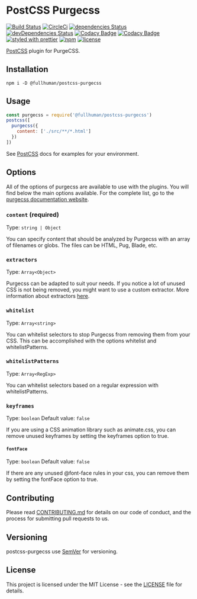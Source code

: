 # PostCSS Purgecss
[![Build Status](https://travis-ci.org/FullHuman/postcss-purgecss.svg?branch=master)](https://travis-ci.org/FullHuman/postcss-purgecss)
[![CircleCi](https://circleci.com/gh/FullHuman/postcss-purgecss/tree/master.svg?style=shield)]()
[![dependencies Status](https://david-dm.org/fullhuman/postcss-purgecss/status.svg)](https://david-dm.org/fullhuman/postcss-purgecss)
[![devDependencies Status](https://david-dm.org/fullhuman/postcss-purgecss/dev-status.svg)](https://david-dm.org/fullhuman/postcss-purgecss?type=dev)
[![Codacy Badge](https://api.codacy.com/project/badge/Grade/2554f9858cb742ed93eb22f49ccec3c3)](https://www.codacy.com/app/FullHuman/postcss-purgecss?utm_source=github.com&utm_medium=referral&utm_content=FullHuman/postcss-purgecss&utm_campaign=Badge_Grade)
[![Codacy Badge](https://api.codacy.com/project/badge/Coverage/2554f9858cb742ed93eb22f49ccec3c3)](https://www.codacy.com/app/FullHuman/postcss-purgecss?utm_source=github.com&utm_medium=referral&utm_content=FullHuman/postcss-purgecss&utm_campaign=Badge_Coverage)
[![styled with prettier](https://img.shields.io/badge/styled_with-prettier-ff69b4.svg)](https://github.com/prettier/prettier)
[![npm](https://img.shields.io/npm/v/postcss-purgecss.svg)](https://www.npmjs.com/package/@fullhuman/postcss-purgecss)
[![license](https://img.shields.io/github/license/fullhuman/postcss-purgecss.svg)]()

[PostCSS] plugin for PurgeCSS.

[PostCSS]: https://github.com/postcss/postcss

## Installation

```
npm i -D @fullhuman/postcss-purgecss
```

## Usage

```js
const purgecss = require('@fullhuman/postcss-purgecss')
postcss([
  purgecss({
    content: ['./src/**/*.html']
  })
])
```

See [PostCSS] docs for examples for your environment.

## Options

All of the options of purgecss are available to use with the plugins.
You will find below the main options available. For the complete list, go to the [purgecss documentation website](https://www.purgecss.com/configuration.html#options).

### `content` (**required**)
Type: `string | Object`

You can specify content that should be analyzed by Purgecss with an array of filenames or globs. The files can be HTML, Pug, Blade, etc.

### `extractors`
Type: `Array<Object>`

Purgecss can be adapted to suit your needs. If you notice a lot of unused CSS is not being removed, you might want to use a custom extractor.
More information about extractors [here](https://www.purgecss.com/extractors.html).

### `whitelist`
Type: `Array<string>`

You can whitelist selectors to stop Purgecss from removing them from your CSS. This can be accomplished with the options whitelist and whitelistPatterns.

### `whitelistPatterns`
Type: `Array<RegExp>`

You can whitelist selectors based on a regular expression with whitelistPatterns.

### `keyframes`
Type: `boolean`
Default value: `false`

If you are using a CSS animation library such as animate.css, you can remove unused keyframes by setting the keyframes option to true.

#### `fontFace`
Type: `boolean`
Default value: `false`

If there are any unused @font-face rules in your css, you can remove them by setting the fontFace option to true.

## Contributing

Please read [CONTRIBUTING.md](./CONTRIBUTING.md) for details on our code of
conduct, and the process for submitting pull requests to us.

## Versioning

postcss-purgecss use [SemVer](http://semver.org/) for versioning.

## License

This project is licensed under the MIT License - see the [LICENSE](LICENSE) file
for details.
